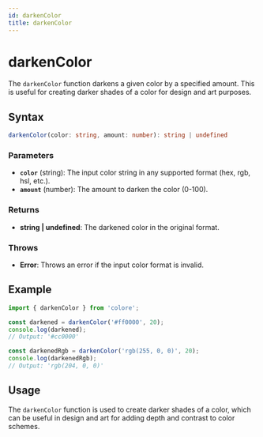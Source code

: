 ```yaml
---
id: darkenColor
title: darkenColor
---
```


# darkenColor

The `darkenColor` function darkens a given color by a specified amount. This is useful for creating darker shades of a color for design and art purposes.

## Syntax

```typescript
darkenColor(color: string, amount: number): string | undefined
```

### Parameters

- **`color`** (string): The input color string in any supported format (hex, rgb, hsl, etc.).
- **`amount`** (number): The amount to darken the color (0-100).

### Returns

- **string | undefined**: The darkened color in the original format.

### Throws

- **Error**: Throws an error if the input color format is invalid.

## Example

```typescript
import { darkenColor } from 'colore';

const darkened = darkenColor('#ff0000', 20);
console.log(darkened);
// Output: '#cc0000'

const darkenedRgb = darkenColor('rgb(255, 0, 0)', 20);
console.log(darkenedRgb);
// Output: 'rgb(204, 0, 0)'
```

## Usage

The `darkenColor` function is used to create darker shades of a color, which can be useful in design and art for adding depth and contrast to color schemes.
